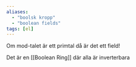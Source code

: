 ```yaml
---
aliases: 
  - "boolsk kropp"
  - "boolean fields"
tags: [el]
---
```


Om mod-talet är ett primtal då är det ett field!

Det är en [[Boolean Ring]] där alla är inverterbara